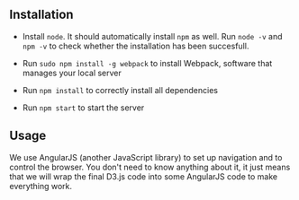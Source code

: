 ## Installation

- Install `node`. It should automatically install `npm` as well. Run `node -v` and `npm -v` to check whether the installation has been succesfull.

- Run `sudo npm install -g webpack` to install Webpack, software that manages your local server

- Run `npm install` to correctly install all dependencies

- Run `npm start` to start the server


## Usage

We use AngularJS (another JavaScript library) to set up navigation and to control the browser.
You don't need to know anything about it, it just means that we will wrap the final D3.js code into some AngularJS code to make everything work.